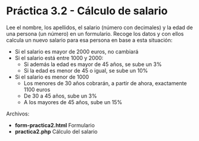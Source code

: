 # Práctica 3.2 - Cálculo de salario
Lee el nombre, los apellidos, el salario (número con decimales) y la edad de una persona (un
número) en un formulario. Recoge los datos y con ellos calcula un nuevo salario para esa
persona en base a esta situación:
* Si el salario es mayor de 2000 euros, no cambiará
* Si el salario está entre 1000 y 2000:
    * Si además la edad es mayor de 45 años, se sube un 3%
    * Si la edad es menor de 45 o igual, se sube un 10%
* Si el salario es menor de 1000
    * Los menores de 30 años cobrarán, a partir de ahora, exactamente 1100 euros
    * De 30 a 45 años, sube un 3%
    * A los mayores de 45 años, sube un 15%
    
Archivos:
* **form-practica2.html** Formulario
* **practica2.php** Cálculo del salario